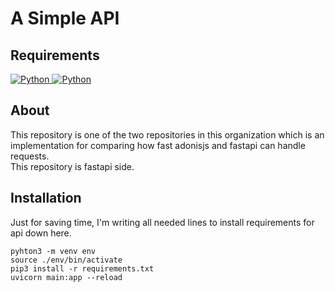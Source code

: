 # A Simple API

## Requirements
<p align="left">
    <a href="https://www.python.org/downloads/">
        <img alt="Python" src="https://img.shields.io/static/v1?label=Python&message=v3.8.5&color=blue&logo=python&logoColor=blue&style=for-the-badge">
    </a>
    <a href="https://www.python.org/downloads/">
        <img alt="Python" src="https://img.shields.io/pypi/v/fastapi?color=red&label=fastapi&logo=fastapi&logoColor=red&style=for-the-badge">
    </a>
</p>

## About

This repository is one of the two repositories in this organization which is an implementation for comparing how fast adonisjs and fastapi can handle requests.\
This repository is fastapi side.

## Installation

Just for saving time, I'm writing all needed lines to install requirements for api down here.

```
pyhton3 -m venv env
source ./env/bin/activate
pip3 install -r requirements.txt
uvicorn main:app --reload
```